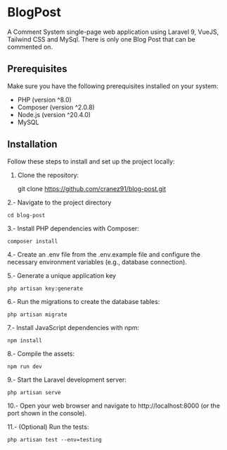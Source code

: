 # BlogPost

A Comment System single-page web application using Laravel 9, VueJS, Tailwind CSS and MySql. There is only one Blog Post that can be commented on.

## Prerequisites

Make sure you have the following prerequisites installed on your system:

- PHP (version ^8.0)
- Composer (version ^2.0.8)
- Node.js (version ^20.4.0)
- MySQL 

## Installation

Follow these steps to install and set up the project locally:

1. Clone the repository:

   git clone https://github.com/cranez91/blog-post.git

2.- Navigate to the project directory
   
    cd blog-post

3.- Install PHP dependencies with Composer:

    composer install
    
4.- Create an .env file from the .env.example file and configure the necessary environment variables (e.g., database connection).

5.- Generate a unique application key

    php artisan key:generate

6.- Run the migrations to create the database tables:

    php artisan migrate

7.- Install JavaScript dependencies with npm:

    npm install

8.- Compile the assets:

    npm run dev

9.- Start the Laravel development server:

    php artisan serve
    
10.- Open your web browser and navigate to http://localhost:8000 (or the port shown in the console).

11.- (Optional) Run the tests:

    php artisan test --env=testing
